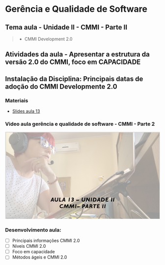 # Gerência e Qualidade de Software
## Tema aula - Unidade II - CMMI - Parte II
>  *  CMMI Development 2.0

## Atividades da aula - Apresentar a estrutura da versão 2.0 do CMMI, foco em CAPACIDADE

## Instalação da Disciplina: Principais datas de adoção do CMMI Developmente 2.0

### Materiais

- [Slides aula 13](aula13_unidadeII_cmmi_parte2.pdf)

### Video aula gerência e qualidade de software -  CMMI - Parte 2
[![Aula - CMMI - PARTE 2](capa_aula13.png)](https://youtu.be/maiiHZ4Jpqc)


### Desenvolvimento aula: 

- [ ] Principais informações CMMI 2.0
- [ ] Níveis CMMI 2.0
- [ ] Foco em capacidade
- [ ] Métodos ágeis e CMMI 2.0
